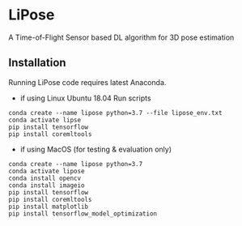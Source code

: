 # LiPose
A Time-of-Flight Sensor based DL algorithm for 3D pose estimation

## Installation
Running LiPose code requires latest Anaconda.
* if using Linux Ubuntu 18.04
Run scripts
```shell script
conda create --name lipose python=3.7 --file lipose_env.txt
conda activate lipse
pip install tensorflow
pip install coremltools
```
* if using MacOS (for testing & evaluation only)
```shell script
conda create --name lipose python=3.7
conda activate lipose
conda install opencv
conda install imageio
pip install tensorflow
pip install coremltools
pip install matplotlib
pip install tensorflow_model_optimization
```
